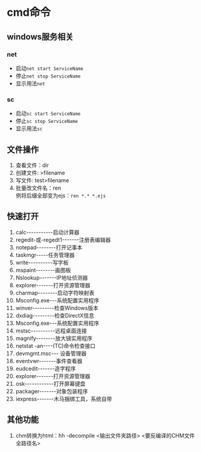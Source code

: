 # cmd命令

## windows服务相关
### net
- 启动`net start ServiceName`
- 停止`net stop ServiceName`
- 显示用法`net`

### sc
- 启动`sc start ServiceName`
- 停止`sc stop ServiceName`
- 显示用法`sc`

## 文件操作
1. 查看文件：dir  
1. 创建文件: >filename  
1. 写文件: test>filename  
2. 批量改文件名：ren  
例将后缀全部变为ejs：`ren *.* *.ejs`

## 快速打开
1. calc-----------启动计算器
1. regedit-或-regedt1-------注册表编辑器
1. notepad--------打开记事本
1. taskmgr-----任务管理器
1. write----------写字板 
1. mspaint--------画图板 
1. Nslookup-------IP地址侦测器
1. explorer-------打开资源管理器
1. charmap--------启动字符映射表
1. Msconfig.exe---系统配置实用程序 
1. winver---------检查Windows版本 
1. dxdiag---------检查DirectX信息
1. Msconfig.exe---系统配置实用程序
1. mstsc----------远程桌面连接 
1. magnify--------放大镜实用程序 
1. netstat -an----(TC)命令检查接口
1. devmgmt.msc--- 设备管理器 
1. eventvwr-------事件查看器 
1. eudcedit-------造字程序 
1. explorer-------打开资源管理器
1. osk------------打开屏幕键盘 
1. packager-------对象包装程序 
1. iexpress-------木马捆绑工具，系统自带



## 其他功能
1. chm转换为html：hh -decompile <输出文件夹路径> <要反编译的CHM文件全路径名>
